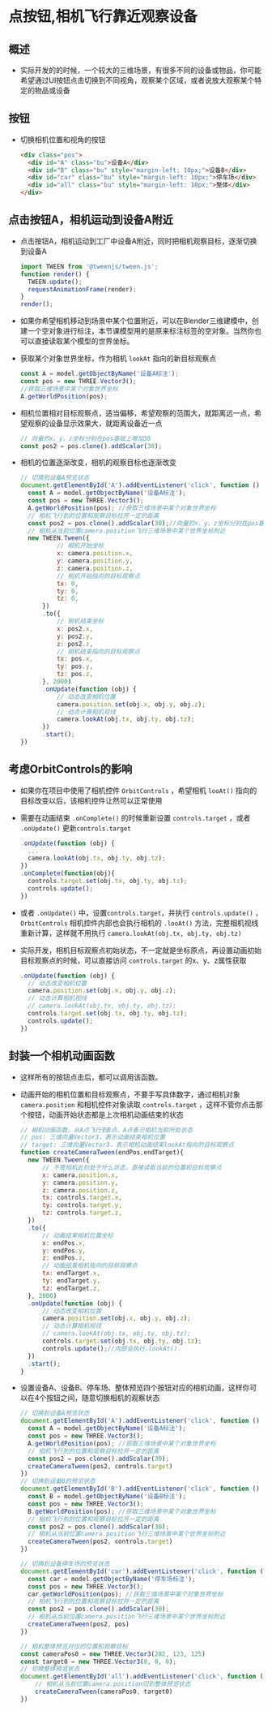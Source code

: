 # 点按钮,相机飞行靠近观察设备

## 概述

+ 实际开发的的时候，一个较大的三维场景，有很多不同的设备或物品，你可能希望通过UI按钮点击切换到不同视角，观察某个区域，或者说放大观察某个特定的物品或设备

## 按钮

+ 切换相机位置和视角的按钮

  ```html
  <div class="pos">
    <div id="A" class="bu">设备A</div>
    <div id="B" class="bu" style="margin-left: 10px;">设备B</div>
    <div id="car" class="bu" style="margin-left: 10px;">停车场</div>
    <div id="all" class="bu" style="margin-left: 10px;">整体</div>
  </div>
  ```

## 点击按钮A，相机运动到设备A附近

+ 点击按钮A，相机运动到工厂中设备A附近，同时把相机观察目标，逐渐切换到设备A

  ```js
  import TWEEN from '@tweenjs/tween.js';
  function render() {
    TWEEN.update();
    requestAnimationFrame(render);
  }
  render();
  ```

+ 如果你希望相机移动到场景中某个位置附近，可以在Blender三维建模中，创建一个空对象进行标注，本节课模型用的是原来标注标签的空对象。当然你也可以直接读取某个模型的世界坐标。

+ 获取某个对象世界坐标，作为相机 `lookAt` 指向的新目标观察点

  ```js
  const A = model.getObjectByName('设备A标注');
  const pos = new THREE.Vector3();
  //获取三维场景中某个对象世界坐标
  A.getWorldPosition(pos);
  ```

+ 相机位置相对目标观察点，适当偏移，希望观察的范围大，就距离远一点，希望观察的设备显示效果大，就距离设备近一点

  ```js
  // 向量的x、y、z坐标分别在pos基础上增加30
  const pos2 = pos.clone().addScalar(30);
  ```

+ 相机的位置逐渐改变，相机的观察目标也逐渐改变

  ```js
  // 切换到设备A预览状态
  document.getElementById('A').addEventListener('click', function () {
    const A = model.getObjectByName('设备A标注');
    const pos = new THREE.Vector3();
    A.getWorldPosition(pos); //获取三维场景中某个对象世界坐标
    // 相机飞行到的位置和观察目标拉开一定的距离
    const pos2 = pos.clone().addScalar(30);//向量的x、y、z坐标分别在pos基础上增加30
    // 相机从当前位置camera.position飞行三维场景中某个世界坐标附近
    new TWEEN.Tween({
            // 相机开始坐标
            x: camera.position.x,
            y: camera.position.y,
            z: camera.position.z,
            // 相机开始指向的目标观察点
            tx: 0,
            ty: 0,
            tz: 0,
        })
        .to({
            // 相机结束坐标
            x: pos2.x,
            y: pos2.y,
            z: pos2.z,
            // 相机结束指向的目标观察点
            tx: pos.x,
            ty: pos.y,
            tz: pos.z,
        }, 2000)
        .onUpdate(function (obj) {
            // 动态改变相机位置
            camera.position.set(obj.x, obj.y, obj.z);
            // 动态计算相机视线
            camera.lookAt(obj.tx, obj.ty, obj.tz);
        })
        .start();
  })
  ```

## 考虑OrbitControls的影响

+ 如果你在项目中使用了相机控件 `OrbitControls` ，希望相机 `looAt()` 指向的目标改变以后，该相机控件让然可以正常使用
+ 需要在动画结束 `.onComplete()` 的时候重新设置 `controls.target` ，或者 `.onUpdate()` 更新`controls.target`

  ```js
  .onUpdate(function (obj) {
    ...
    camera.lookAt(obj.tx, obj.ty, obj.tz);
  })
  .onComplete(function(obj){
    controls.target.set(obj.tx, obj.ty, obj.tz);
    controls.update();
  })
  ```

+ 或者 `.onUpdate()` 中，设置`controls.target`，并执行 `controls.update()` ，`OrbitControls` 相机控件内部也会执行相机的 `.looAt()` 方法，完整相机视线重新计算，这样就不用执行 `camera.lookAt(obj.tx, obj.ty, obj.tz)`

+ 实际开发，相机目标观察点初始状态，不一定就是坐标原点，再设置动画初始目标观察点的时候，可以直接访问 `controls.target` 的x、y、z属性获取

  ```js
  .onUpdate(function (obj) {
    // 动态改变相机位置
    camera.position.set(obj.x, obj.y, obj.z);
    // 动态计算相机视线
    // camera.lookAt(obj.tx, obj.ty, obj.tz);
    controls.target.set(obj.tx, obj.ty, obj.tz);
    controls.update();
  })
  ```

## 封装一个相机动画函数

+ 这样所有的按钮点击后，都可以调用该函数。

+ 动画开始的相机位置和目标观察点，不要手写具体数字，通过相机对象 `camera.position` 和相机控件对象读取 `controls.target` ，这样不管你点击那个按钮，动画开始状态都是上次相机动画结束的状态

  ```js
  // 相机动画函数，从A点飞行到B点，A点表示相机当前所处状态
  // pos: 三维向量Vector3，表示动画结束相机位置
  // target: 三维向量Vector3，表示相机动画结束lookAt指向的目标观察点
  function createCameraTween(endPos,endTarget){
    new TWEEN.Tween({
        // 不管相机此刻处于什么状态，直接读取当前的位置和目标观察点
        x: camera.position.x,
        y: camera.position.y,
        z: camera.position.z,
        tx: controls.target.x,
        ty: controls.target.y,
        tz: controls.target.z,
    })
    .to({
        // 动画结束相机位置坐标
        x: endPos.x,
        y: endPos.y,
        z: endPos.z,
        // 动画结束相机指向的目标观察点
        tx: endTarget.x,
        ty: endTarget.y,
        tz: endTarget.z,
    }, 2000)
    .onUpdate(function (obj) {
        // 动态改变相机位置
        camera.position.set(obj.x, obj.y, obj.z);
        // 动态计算相机视线
        // camera.lookAt(obj.tx, obj.ty, obj.tz);
        controls.target.set(obj.tx, obj.ty, obj.tz);
        controls.update();//内部会执行.lookAt()
    })
    .start();
  }
  ```

+ 设置设备A、设备B、停车场、整体预览四个按钮对应的相机动画，这样你可以在4个按钮之间，随意切换相机的观察状态

  ```js
  // 切换到设备A预览状态
  document.getElementById('A').addEventListener('click', function () {
    const A = model.getObjectByName('设备A标注');
    const pos = new THREE.Vector3();
    A.getWorldPosition(pos); //获取三维场景中某个对象世界坐标
    // 相机飞行到的位置和观察目标拉开一定的距离
    const pos2 = pos.clone().addScalar(30);
    createCameraTween(pos2, controls.target)
  })
  // 切换到设备B的预览状态
  document.getElementById('B').addEventListener('click', function () {
    const B = model.getObjectByName('设备B标注');
    const pos = new THREE.Vector3();
    B.getWorldPosition(pos); //获取三维场景中某个对象世界坐标
    // 相机飞行到的位置和观察目标拉开一定的距离
    const pos2 = pos.clone().addScalar(30);
    // 相机从当前位置camera.position飞行三维场景中某个世界坐标附近
    createCameraTween(pos2, controls.target)
  })

  // 切换到设备停车场的预览状态
  document.getElementById('car').addEventListener('click', function () {
    const car = model.getObjectByName('停车场标注');
    const pos = new THREE.Vector3();
    car.getWorldPosition(pos); //获取三维场景中某个对象世界坐标
    // 相机飞行到的位置和观察目标拉开一定的距离
    const pos2 = pos.clone().addScalar(30);
    // 相机从当前位置camera.position飞行三维场景中某个世界坐标附近
    createCameraTween(pos2, pos)
  })

  // 相机整体预览对应的位置和观察目标
  const cameraPos0 = new THREE.Vector3(202, 123, 125)
  const target0 = new THREE.Vector3(0, 0, 0);
  // 切换整体预览状态
  document.getElementById('all').addEventListener('click', function () {
      // 相机从当前位置camera.position回到整体预览状态
      createCameraTween(cameraPos0, target0)
  })
  ```
